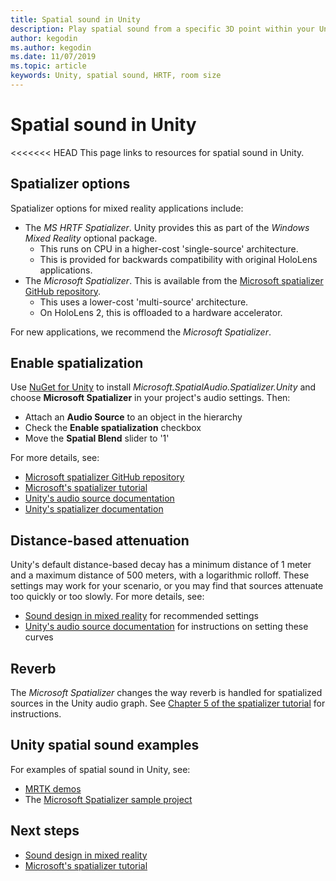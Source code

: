 ```yaml
---
title: Spatial sound in Unity
description: Play spatial sound from a specific 3D point within your Unity scene.
author: kegodin
ms.author: kegodin
ms.date: 11/07/2019
ms.topic: article
keywords: Unity, spatial sound, HRTF, room size
---
```


# Spatial sound in Unity

<<<<<<< HEAD
This page links to resources for spatial sound in Unity.

## Spatializer options
Spatializer options for mixed reality applications include:
* The *MS HRTF Spatializer*. Unity provides this as part of the *Windows Mixed Reality* optional package.
  * This runs on CPU in a higher-cost 'single-source' architecture.
  * This is provided for backwards compatibility with original HoloLens applications.
* The *Microsoft Spatializer*. This is available from the [Microsoft spatializer GitHub repository](https://github.com/microsoft/spatialaudio-unity).
  * This uses a lower-cost 'multi-source' architecture.
  * On HoloLens 2, this is offloaded to a hardware accelerator.

For new applications, we recommend the *Microsoft Spatializer*.

## Enable spatialization

Use [NuGet for Unity](https://github.com/GlitchEnzo/NuGetForUnity/releases/latest) to install _Microsoft.SpatialAudio.Spatializer.Unity_ and choose **Microsoft Spatializer** in your project's audio settings. Then:
* Attach an **Audio Source** to an object in the hierarchy
* Check the **Enable spatialization** checkbox
* Move the **Spatial Blend** slider to '1'

For more details, see:
* [Microsoft spatializer GitHub repository](https://github.com/microsoft/spatialaudio-unity)
* [Microsoft's spatializer tutorial](unity-spatial-audio-ch1.md)
* [Unity's audio source documentation](https://docs.unity3d.com/2019.3/Documentation/Manual/class-AudioSource.html)
* [Unity's spatializer documentation](https://docs.unity3d.com/Manual/VRAudioSpatializer.html)

## Distance-based attenuation
Unity's default distance-based decay has a minimum distance of 1 meter and a maximum distance of 500 meters, with a logarithmic rolloff. These settings may work for your scenario, or you may find that sources attenuate too quickly or too slowly. For more details, see:
* [Sound design in mixed reality](spatial-sound-design.md) for recommended settings
* [Unity's audio source documentation](https://docs.unity3d.com/2019.3/Documentation/Manual/class-AudioSource.html) for instructions on setting these curves

## Reverb
The _Microsoft Spatializer_ changes the way reverb is handled for spatialized sources in the Unity audio graph. See [Chapter 5 of the spatializer tutorial](unity-spatial-audio-ch5.md) for instructions.

## Unity spatial sound examples
For examples of spatial sound in Unity, see:
* [MRTK demos](https://github.com/microsoft/MixedRealityToolkit-Unity/tree/mrtk_release/Assets/MixedRealityToolkit.Examples/Demos/Audio)
* The [Microsoft Spatializer sample project](https://github.com/microsoft/spatialaudio-unity/tree/master/Samples/MicrosoftSpatializerSample)

## Next steps
* [Sound design in mixed reality](spatial-sound-design.md)
* [Microsoft's spatializer tutorial](unity-spatial-audio-ch1.md)

